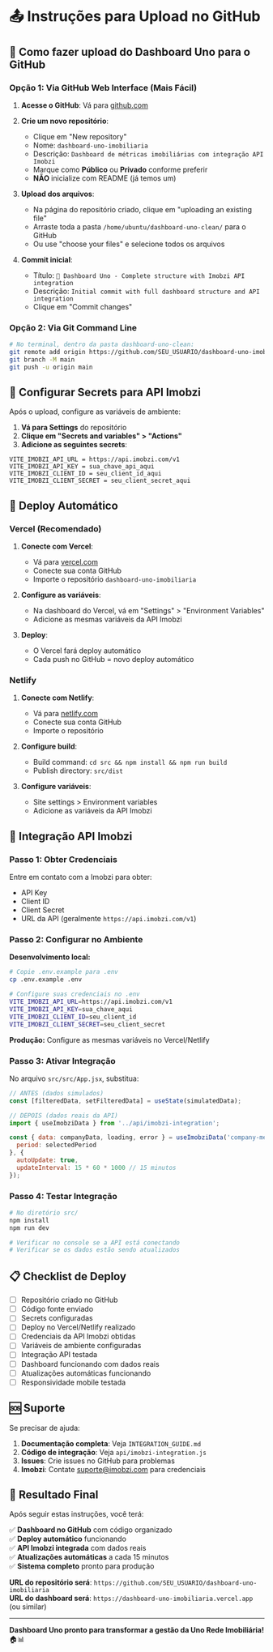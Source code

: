 # 📤 Instruções para Upload no GitHub

## 🚀 Como fazer upload do Dashboard Uno para o GitHub

### Opção 1: Via GitHub Web Interface (Mais Fácil)

1. **Acesse o GitHub**: Vá para [github.com](https://github.com)
2. **Crie um novo repositório**:
   - Clique em "New repository"
   - Nome: `dashboard-uno-imobiliaria`
   - Descrição: `Dashboard de métricas imobiliárias com integração API Imobzi`
   - Marque como **Público** ou **Privado** conforme preferir
   - **NÃO** inicialize com README (já temos um)

3. **Upload dos arquivos**:
   - Na página do repositório criado, clique em "uploading an existing file"
   - Arraste toda a pasta `/home/ubuntu/dashboard-uno-clean/` para o GitHub
   - Ou use "choose your files" e selecione todos os arquivos

4. **Commit inicial**:
   - Título: `🚀 Dashboard Uno - Complete structure with Imobzi API integration`
   - Descrição: `Initial commit with full dashboard structure and API integration`
   - Clique em "Commit changes"

### Opção 2: Via Git Command Line

```bash
# No terminal, dentro da pasta dashboard-uno-clean:
git remote add origin https://github.com/SEU_USUARIO/dashboard-uno-imobiliaria.git
git branch -M main
git push -u origin main
```

## 🔐 Configurar Secrets para API Imobzi

Após o upload, configure as variáveis de ambiente:

1. **Vá para Settings** do repositório
2. **Clique em "Secrets and variables" > "Actions"**
3. **Adicione as seguintes secrets**:

```
VITE_IMOBZI_API_URL = https://api.imobzi.com/v1
VITE_IMOBZI_API_KEY = sua_chave_api_aqui
VITE_IMOBZI_CLIENT_ID = seu_client_id_aqui
VITE_IMOBZI_CLIENT_SECRET = seu_client_secret_aqui
```

## 🚀 Deploy Automático

### Vercel (Recomendado)

1. **Conecte com Vercel**:
   - Vá para [vercel.com](https://vercel.com)
   - Conecte sua conta GitHub
   - Importe o repositório `dashboard-uno-imobiliaria`

2. **Configure as variáveis**:
   - Na dashboard do Vercel, vá em "Settings" > "Environment Variables"
   - Adicione as mesmas variáveis da API Imobzi

3. **Deploy**:
   - O Vercel fará deploy automático
   - Cada push no GitHub = novo deploy automático

### Netlify

1. **Conecte com Netlify**:
   - Vá para [netlify.com](https://netlify.com)
   - Conecte sua conta GitHub
   - Importe o repositório

2. **Configure build**:
   - Build command: `cd src && npm install && npm run build`
   - Publish directory: `src/dist`

3. **Configure variáveis**:
   - Site settings > Environment variables
   - Adicione as variáveis da API Imobzi

## 🔄 Integração API Imobzi

### Passo 1: Obter Credenciais

Entre em contato com a Imobzi para obter:
- API Key
- Client ID  
- Client Secret
- URL da API (geralmente `https://api.imobzi.com/v1`)

### Passo 2: Configurar no Ambiente

**Desenvolvimento local:**
```bash
# Copie .env.example para .env
cp .env.example .env

# Configure suas credenciais no .env
VITE_IMOBZI_API_URL=https://api.imobzi.com/v1
VITE_IMOBZI_API_KEY=sua_chave_aqui
VITE_IMOBZI_CLIENT_ID=seu_client_id
VITE_IMOBZI_CLIENT_SECRET=seu_client_secret
```

**Produção:**
Configure as mesmas variáveis no Vercel/Netlify

### Passo 3: Ativar Integração

No arquivo `src/src/App.jsx`, substitua:

```javascript
// ANTES (dados simulados)
const [filteredData, setFilteredData] = useState(simulatedData);

// DEPOIS (dados reais da API)
import { useImobziData } from '../api/imobzi-integration';

const { data: companyData, loading, error } = useImobziData('company-metrics', {
  period: selectedPeriod
}, {
  autoUpdate: true,
  updateInterval: 15 * 60 * 1000 // 15 minutos
});
```

### Passo 4: Testar Integração

```bash
# No diretório src/
npm install
npm run dev

# Verificar no console se a API está conectando
# Verificar se os dados estão sendo atualizados
```

## 📋 Checklist de Deploy

- [ ] Repositório criado no GitHub
- [ ] Código fonte enviado
- [ ] Secrets configuradas
- [ ] Deploy no Vercel/Netlify realizado
- [ ] Credenciais da API Imobzi obtidas
- [ ] Variáveis de ambiente configuradas
- [ ] Integração API testada
- [ ] Dashboard funcionando com dados reais
- [ ] Atualizações automáticas funcionando
- [ ] Responsividade mobile testada

## 🆘 Suporte

Se precisar de ajuda:

1. **Documentação completa**: Veja `INTEGRATION_GUIDE.md`
2. **Código de integração**: Veja `api/imobzi-integration.js`
3. **Issues**: Crie issues no GitHub para problemas
4. **Imobzi**: Contate suporte@imobzi.com para credenciais

## 🎯 Resultado Final

Após seguir estas instruções, você terá:

✅ **Dashboard no GitHub** com código organizado  
✅ **Deploy automático** funcionando  
✅ **API Imobzi integrada** com dados reais  
✅ **Atualizações automáticas** a cada 15 minutos  
✅ **Sistema completo** pronto para produção  

**URL do repositório será**: `https://github.com/SEU_USUARIO/dashboard-uno-imobiliaria`  
**URL do dashboard será**: `https://dashboard-uno-imobiliaria.vercel.app` (ou similar)

---

**Dashboard Uno pronto para transformar a gestão da Uno Rede Imobiliária!** 🏠📊


